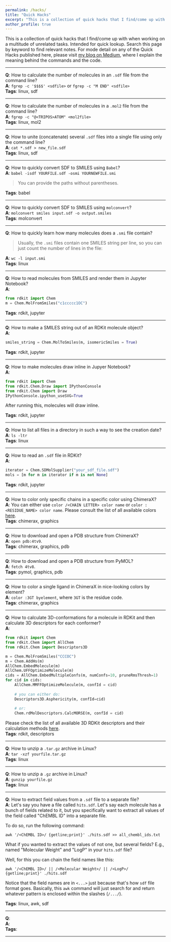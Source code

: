 ```yaml
---
permalink: /hacks/
title: "Quick Hacks"
excerpt: "This is a collection of quick hacks that I find/come up with when working on a multitude of unrelated tasks."
author_profile: true
---
```


This is a collection of quick hacks that I find/come up with when working on a multitude of unrelated tasks. Intended for quick lookup. Search this page by keyword to find relevant notes. For mode detail on any of the Quick Hacks published here, please visit [my blog on Medium](https://medium.com/chemoinformatics), where I explain the meaning behind the commands and the code.

---

**Q**: How to calculate the number of molecules in an `.sdf` file from the command line?  
**A**: `fgrep -c '$$$$' <sdfile>` or `fgrep -c "M END" <sdfile>`  
**Tags**: linux, sdf

---

**Q**: How to calculate the number of molecules in a `.mol2` file from the command line?  
**A**: `fgrep -c "@<TRIPOS>ATOM" <mol2file>`  
**Tags**: linux, mol2

---

**Q**: How to unite (concatenate) several `.sdf` files into a single file using only the command line?   
**A**: `cat *.sdf > new_file.sdf`   
**Tags**: linux, sdf

---

**Q**: How to quickly convert SDF to SMILES using `Babel`?  
**A**: `babel -isdf YOURFILE.sdf -osmi YOURNEWFILE.smi`  
> You can provide the paths without parentheses.

**Tags**: babel

---

**Q**: How to quickly convert SDF to SMILES using `molconvert`?   
**A**: `molconvert smiles input.sdf -o output.smiles`  
**Tags**: molconvert

---

**Q**: How to quickly learn how many molecules does a `.smi` file contain?  
> Usually, the `.smi` files contain one SMILES string per line, so you can just count the number of lines in the file: 

**A**: `wc -l input.smi`  
**Tags**: linux

---

**Q**: How to read molecules from SMILES and render them in Jupyter Notebook?  
**A**:  

```python
from rdkit import Chem
m = Chem.MolFromSmiles("c1ccccc1OC")
```  

**Tags**: rdkit, jupyter

---

**Q**: How to make a SMILES string out of an RDKit molecule object?  
**A**:

```python
smiles_string = Chem.MolToSmiles(m, isomericSmiles = True)
```
  
**Tags**: rdkit, jupyter

---

**Q**: How to make molecules draw inline in Jupyer Notebook?  
**A**: 

```python
from rdkit import Chem
from rdkit.Chem.Draw import IPythonConsole
from rdkit.Chem import Draw
IPythonConsole.ipython_useSVG=True
```
  After running this, molecules will draw inline.
  
**Tags**: rdkit, jupyter

---

**Q**: How to list all files in a directory in such a way to see the creation date?  
**A**: `ls -ltr`  
**Tags**: linux

---

**Q**: How to read an `.sdf` file in RDKit?   
**A**:

```python
iterator = Chem.SDMolSupplier("your_sdf_file.sdf")
mols = [m for m in iterator if m is not None]
```
  
**Tags**: rdkit, jupyter

---

**Q**: How to color only specific chains in a specific color using ChimeraX?  
**A**: You can either use `color /<CHAIN LETTER> color name` or `color :<RESIDUE_NAME> color name`. Please consult the list of all available colors [here](https://www.rbvi.ucsf.edu/chimerax/docs/user/commands/colornames.html#builtin).  
**Tags**: chimerax, graphics

---

**Q**: How to download and open a PDB structure from ChimeraX?  
**A**: `open pdb:4tv9`.  
**Tags**: chimerax, graphics, pdb

---

**Q**: How to download and open a PDB structure from PyMOL?  
**A**: `fetch 4tv8`.  
**Tags**: pymol, graphics, pdb

---

**Q**: How to color a single ligand in ChimeraX in nice-looking colors by element?  
**A**: `color :3GT byelement`, where `3GT` is the residue code.  
**Tags**: chimerax, graphics

---

**Q**: How to calculate 3D-conformations for a molecule in RDKit and then calculate 3D descriptors for each conformer?  
**A**:

```python
from rdkit import Chem
from rdkit.Chem import AllChem
from rdkit.Chem import Descriptors3D

m = Chem.MolFromSmiles("CCCOC")
m = Chem.AddHs(m)
AllChem.EmbedMolecule(m)
AllChem.UFFOptimizeMolecule(m)
cids = AllChem.EmbedMultipleConfs(m, numConfs=10, pruneRmsThresh=1)
for cid in cids:
    AllChem.MMFFOptimizeMolecule(m, confId = cid)
    
    # you can either do:
    Descriptors3D.Asphericity(m, confId=cid)
    
    # or:
    Chem.rdMolDescriptors.CalcMORSE(m, confId = cid)
```
  Please check the list of all available 3D RDKit descriptors and their calculation methods [here](https://www.rdkit.org/docs/source/rdkit.Chem.rdMolDescriptors.html).  
  **Tags**: rdkit, descriptors

---

**Q**: How to unzip a `.tar.gz` archive in Linux?  
**A**: `tar -xzf yourfile.tar.gz`  
**Tags**: linux

---

**Q**: How to unzip a `.gz` archive in Linux?   
**A**: `gunzip yourfile.gz`  
**Tags**: linux

---

**Q**: How to extract field values from a `.sdf` file to a separate file?	
**A**:  Let's say you have a file called `hits.sdf`. Let's say each molecule has a bunch of fields related to it, but you specifically want to extract all values of the field called "ChEMBL ID" into a separate file.	

To do so, run the following command:


`awk '/<ChEMBL ID>/ {getline;print}' ./hits.sdf >> all_chembl_ids.txt`

What if you wanted to extract the values of not one, but several fields? E.g., named "Molecular Weight" and "LogP" in your `hits.sdf` file?

Well, for this you can chain the field names like this:

`awk '/<ChEMBL ID>/ || /<Molecular Weight>/ || /<LogP>/ {getline;print}' ./hits.sdf`

Notice that the field names are in `<...>` just because that's how `sdf` file format goes. Basically, this `awk` command will just search for and return whatever pattern is enclosed within the slashes (`/.../`).

**Tags**: linux, awk, sdf

---

**Q**:  
**A**:  
**Tags**:

---